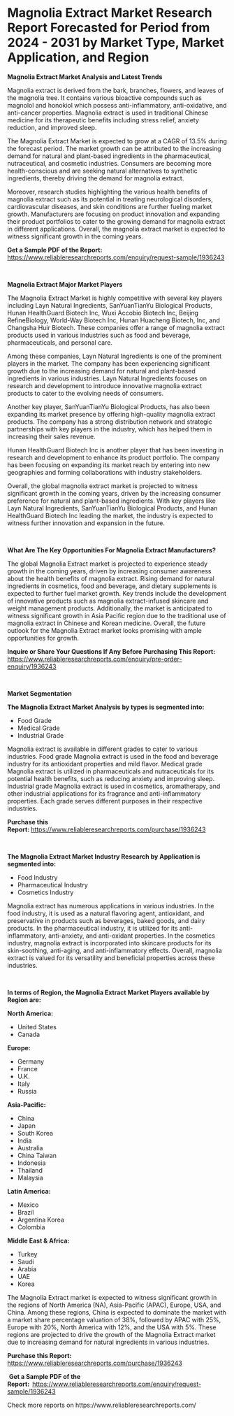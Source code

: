 <p><h1>Magnolia Extract Market Research Report Forecasted for Period from 2024 -  2031 by Market Type, Market Application, and Region</h1></p><p><strong>Magnolia Extract Market Analysis and Latest Trends</strong></p>
<p><p>Magnolia extract is derived from the bark, branches, flowers, and leaves of the magnolia tree. It contains various bioactive compounds such as magnolol and honokiol which possess anti-inflammatory, anti-oxidative, and anti-cancer properties. Magnolia extract is used in traditional Chinese medicine for its therapeutic benefits including stress relief, anxiety reduction, and improved sleep.</p><p>The Magnolia Extract Market is expected to grow at a CAGR of 13.5% during the forecast period. The market growth can be attributed to the increasing demand for natural and plant-based ingredients in the pharmaceutical, nutraceutical, and cosmetic industries. Consumers are becoming more health-conscious and are seeking natural alternatives to synthetic ingredients, thereby driving the demand for magnolia extract.</p><p>Moreover, research studies highlighting the various health benefits of magnolia extract such as its potential in treating neurological disorders, cardiovascular diseases, and skin conditions are further fueling market growth. Manufacturers are focusing on product innovation and expanding their product portfolios to cater to the growing demand for magnolia extract in different applications. Overall, the magnolia extract market is expected to witness significant growth in the coming years.</p></p>
<p><strong>Get a Sample PDF of the Report:&nbsp;</strong> <a href="https://www.reliableresearchreports.com/enquiry/request-sample/1936243">https://www.reliableresearchreports.com/enquiry/request-sample/1936243</a></p>
<p>&nbsp;</p>
<p><strong>Magnolia Extract Major Market Players</strong></p>
<p><p>The Magnolia Extract Market is highly competitive with several key players including Layn Natural Ingredients, SanYuanTianYu Biological Products, Hunan HealthGuard Biotech Inc, Wuxi Accobio Biotech Inc, Beijing RefineBiology, World-Way Biotech Inc, Hunan Huacheng Biotech, Inc, and Changsha Huir Biotech. These companies offer a range of magnolia extract products used in various industries such as food and beverage, pharmaceuticals, and personal care.</p><p>Among these companies, Layn Natural Ingredients is one of the prominent players in the market. The company has been experiencing significant growth due to the increasing demand for natural and plant-based ingredients in various industries. Layn Natural Ingredients focuses on research and development to introduce innovative magnolia extract products to cater to the evolving needs of consumers.</p><p>Another key player, SanYuanTianYu Biological Products, has also been expanding its market presence by offering high-quality magnolia extract products. The company has a strong distribution network and strategic partnerships with key players in the industry, which has helped them in increasing their sales revenue.</p><p>Hunan HealthGuard Biotech Inc is another player that has been investing in research and development to enhance its product portfolio. The company has been focusing on expanding its market reach by entering into new geographies and forming collaborations with industry stakeholders.</p><p>Overall, the global magnolia extract market is projected to witness significant growth in the coming years, driven by the increasing consumer preference for natural and plant-based ingredients. With key players like Layn Natural Ingredients, SanYuanTianYu Biological Products, and Hunan HealthGuard Biotech Inc leading the market, the industry is expected to witness further innovation and expansion in the future.</p></p>
<p>&nbsp;</p>
<p><strong>What Are The Key Opportunities For Magnolia Extract Manufacturers?</strong></p>
<p><p>The global Magnolia Extract market is projected to experience steady growth in the coming years, driven by increasing consumer awareness about the health benefits of magnolia extract. Rising demand for natural ingredients in cosmetics, food and beverage, and dietary supplements is expected to further fuel market growth. Key trends include the development of innovative products such as magnolia extract-infused skincare and weight management products. Additionally, the market is anticipated to witness significant growth in Asia Pacific region due to the traditional use of magnolia extract in Chinese and Korean medicine. Overall, the future outlook for the Magnolia Extract market looks promising with ample opportunities for growth.</p></p>
<p><strong>Inquire or Share Your Questions If Any Before Purchasing This Report:</strong> <a href="https://www.reliableresearchreports.com/enquiry/pre-order-enquiry/1936243">https://www.reliableresearchreports.com/enquiry/pre-order-enquiry/1936243</a></p>
<p>&nbsp;</p>
<p><strong>Market Segmentation</strong></p>
<p><strong>The Magnolia Extract Market Analysis by types is segmented into:</strong></p>
<p><ul><li>Food Grade</li><li>Medical Grade</li><li>Industrial Grade</li></ul></p>
<p><p>Magnolia extract is available in different grades to cater to various industries. Food grade Magnolia extract is used in the food and beverage industry for its antioxidant properties and mild flavor. Medical grade Magnolia extract is utilized in pharmaceuticals and nutraceuticals for its potential health benefits, such as reducing anxiety and improving sleep. Industrial grade Magnolia extract is used in cosmetics, aromatherapy, and other industrial applications for its fragrance and anti-inflammatory properties. Each grade serves different purposes in their respective industries.</p></p>
<p><strong>Purchase this Report:&nbsp;</strong><a href="https://www.reliableresearchreports.com/purchase/1936243">https://www.reliableresearchreports.com/purchase/1936243</a></p>
<p>&nbsp;</p>
<p><strong>The Magnolia Extract Market Industry Research by Application is segmented into:</strong></p>
<p><ul><li>Food Industry</li><li>Pharmaceutical Industry</li><li>Cosmetics Industry</li></ul></p>
<p><p>Magnolia extract has numerous applications in various industries. In the food industry, it is used as a natural flavoring agent, antioxidant, and preservative in products such as beverages, baked goods, and dairy products. In the pharmaceutical industry, it is utilized for its anti-inflammatory, anti-anxiety, and anti-oxidant properties. In the cosmetics industry, magnolia extract is incorporated into skincare products for its skin-soothing, anti-aging, and anti-inflammatory effects. Overall, magnolia extract is valued for its versatility and beneficial properties across these industries.</p></p>
<p>&nbsp;</p>
<p><strong>In terms of Region, the Magnolia Extract Market Players available by Region are:</strong></p>
<p>
    <p> <strong> North America: </strong>
        <ul>
            <li>United States</li>
            <li>Canada</li>
        </ul>
        </p> 
    <p> <strong> Europe: </strong>
        <ul>
            <li>Germany</li>
            <li>France</li>
            <li>U.K.</li>
            <li>Italy</li>
            <li>Russia</li>
        </ul>
        </p> 
    <p> <strong> Asia-Pacific: </strong>
        <ul>
            <li>China</li>
            <li>Japan</li>
            <li>South Korea</li>
            <li>India</li>
            <li>Australia</li>
            <li>China Taiwan</li>
            <li>Indonesia</li>
            <li>Thailand</li>
            <li>Malaysia</li>
        </ul>
        </p> 
    <p> <strong> Latin America: </strong>
        <ul>
            <li>Mexico</li>
            <li>Brazil</li>
            <li>Argentina Korea</li>
            <li>Colombia</li>
        </ul>
        </p> 
    <p> <strong> Middle East & Africa: </strong>
        <ul>
            <li>Turkey</li>
            <li>Saudi</li>
            <li>Arabia</li>
            <li>UAE</li>
            <li>Korea</li>
        </ul>
    </p>
    </p>
<p><p>The Magnolia Extract market is expected to witness significant growth in the regions of North America (NA), Asia-Pacific (APAC), Europe, USA, and China. Among these regions, China is expected to dominate the market with a market share percentage valuation of 38%, followed by APAC with 25%, Europe with 20%, North America with 12%, and the USA with 5%. These regions are projected to drive the growth of the Magnolia Extract market due to increasing demand for natural ingredients in various industries.</p></p>
<p><strong>Purchase this Report: </strong><a href="https://www.reliableresearchreports.com/purchase/1936243">https://www.reliableresearchreports.com/purchase/1936243</a></p>
<p>&nbsp;<strong>Get a Sample PDF of the Report:&nbsp;&nbsp;</strong><a href="https://www.reliableresearchreports.com/enquiry/request-sample/1936243">https://www.reliableresearchreports.com/enquiry/request-sample/1936243</a></p>
<p><strong></strong></p>
<p>Check more reports on https://www.reliableresearchreports.com/</p>
